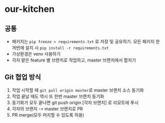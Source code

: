 # our-kitchen

## 공통

- 패키지는 `pip freeze > requirements.txt` 로 저장 및 공유하기. 모든 패키지 한꺼번에 설치 시 `pip install -r requirements.txt`
- 가상환경은 venv 사용하기 
- 각자 맡은 feature 별 브랜치로 작업하고, master 브랜치에서 합치기

## Git 협업 방식

1. 작업 시작할 때 `git pull origin master`로 master 브랜치 소스 동기화
2. 작업 끝날 때도 역시 또 한번 master 브랜치 동기화
3. 동기화가 모두 끝나면 git push origin [각자 브랜치] 로 리모트에 푸시
4. 각자의 브랜치 -> master 브랜치로 PR
5. PR merge(모두 머지할 수 있도록 허용)
